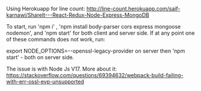



Using Herokuapp for line count: http://line-count.herokuapp.com/saif-karnawi/ShareIt---React-Redux-Node-Express-MongoDB



To start, run 'npm i' , 'npm install body-parser cors express mongoose nodemon', and 'npm start' for both client and server side.
If at any point one of these commands does not work, run:
  
export NODE_OPTIONS=--openssl-legacy-provider on server
then 'npm start' - both on server side. 


The issue is with Node Js V17. More about it: https://stackoverflow.com/questions/69394632/webpack-build-failing-with-err-ossl-evp-unsupported

